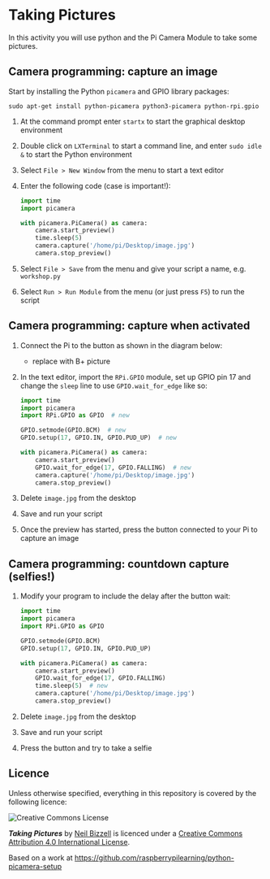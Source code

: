 # Taking Pictures
In this activity you will use python and the Pi Camera Module to take some pictures.

## Camera programming: capture an image

Start by installing the Python `picamera` and GPIO library packages:

```
sudo apt-get install python-picamera python3-picamera python-rpi.gpio
```

1. At the command prompt enter `startx` to start the graphical desktop environment
2. Double click on `LXTerminal` to start a command line, and enter `sudo idle &` to start the Python environment
3. Select `File > New Window` from the menu to start a text editor
4. Enter the following code (case is important!):

    ```python
    import time
    import picamera

    with picamera.PiCamera() as camera:
        camera.start_preview()
        time.sleep(5)
        camera.capture('/home/pi/Desktop/image.jpg')
        camera.stop_preview()
    ```

5. Select `File > Save` from the menu and give your script a name, e.g. `workshop.py`
6. Select `Run > Run Module` from the menu (or just press `F5`) to run the script

## Camera programming: capture when activated

1. Connect the Pi to the button as shown in the diagram below:

    - replace with B+ picture

2. In the text editor, import the `RPi.GPIO` module, set up GPIO pin 17 and change the `sleep` line to use `GPIO.wait_for_edge` like so:

    ```python
    import time
    import picamera
    import RPi.GPIO as GPIO  # new

    GPIO.setmode(GPIO.BCM)  # new
    GPIO.setup(17, GPIO.IN, GPIO.PUD_UP)  # new

    with picamera.PiCamera() as camera:
        camera.start_preview()
        GPIO.wait_for_edge(17, GPIO.FALLING)  # new
        camera.capture('/home/pi/Desktop/image.jpg')
        camera.stop_preview()
    ```

3. Delete `image.jpg` from the desktop
4. Save and run your script
5. Once the preview has started, press the button connected to your Pi to capture an image

## Camera programming: countdown capture (selfies!)

1. Modify your program to include the delay after the button wait:

    ```python
    import time
    import picamera
    import RPi.GPIO as GPIO

    GPIO.setmode(GPIO.BCM)
    GPIO.setup(17, GPIO.IN, GPIO.PUD_UP)

    with picamera.PiCamera() as camera:
        camera.start_preview()
        GPIO.wait_for_edge(17, GPIO.FALLING)
        time.sleep(5)  # new
        camera.capture('/home/pi/Desktop/image.jpg')
        camera.stop_preview()
    ```

2. Delete `image.jpg` from the desktop
3. Save and run your script
4. Press the button and try to take a selfie

## Licence

Unless otherwise specified, everything in this repository is covered by the following licence:

![Creative Commons License](http://i.creativecommons.org/l/by-sa/4.0/88x31.png)

***Taking Pictures*** by [Neil Bizzell](https://twitter.com/NeilBizzell) is licenced under a [Creative Commons Attribution 4.0 International License](http://creativecommons.org/licenses/by-sa/4.0/).

Based on a work at https://github.com/raspberrypilearning/python-picamera-setup
